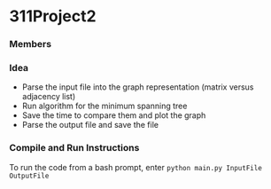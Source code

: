 # 311Project2

### Members

### Idea
- Parse the input file into the graph representation (matrix versus adjacency list)
- Run algorithm for the minimum spanning tree
- Save the time to compare them and plot the graph
- Parse the output file and save the file

### Compile and Run Instructions
To run the code from a bash prompt, enter
`python main.py InputFile OutputFile`